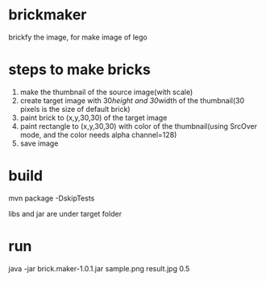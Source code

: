# brickmaker
brickfy the image, for make image of lego

# steps to make bricks
1. make the thumbnail of the source image(with scale)
2. create target image with 30*height and 30*width of the thumbnail(30 pixels is the size of default brick)
3. paint brick to (x,y,30,30) of the target image
4. paint rectangle to (x,y,30,30) with color of the thumbnail(using SrcOver mode, and the color needs alpha channel=128)
5. save image


# build
mvn package -DskipTests

libs and jar are under target folder

# run
java -jar brick.maker-1.0.1.jar sample.png result.jpg 0.5